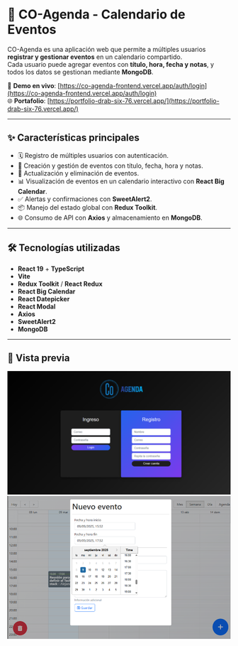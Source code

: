 # 📅 CO-Agenda - Calendario de Eventos

CO-Agenda es una aplicación web que permite a múltiples usuarios **registrar y gestionar eventos** en un calendario compartido.  
Cada usuario puede agregar eventos con **título, hora, fecha y notas**, y todos los datos se gestionan mediante **MongoDB**.

🔗 **Demo en vivo**: [https://co-agenda-frontend.vercel.app/auth/login](https://co-agenda-frontend.vercel.app/auth/login)  
🌐 **Portafolio**: [https://portfolio-drab-six-76.vercel.app/](https://portfolio-drab-six-76.vercel.app/)

---

## ✨ Características principales

- 🗓️ Registro de múltiples usuarios con autenticación.  
- 📝 Creación y gestión de eventos con título, fecha, hora y notas.  
- 🔄 Actualización y eliminación de eventos.  
- 📊 Visualización de eventos en un calendario interactivo con **React Big Calendar**.  
- ✅ Alertas y confirmaciones con **SweetAlert2**.  
- 📦 Manejo del estado global con **Redux Toolkit**.  
- 🌐 Consumo de API con **Axios** y almacenamiento en **MongoDB**.  

---

## 🛠️ Tecnologías utilizadas

- **React 19** + **TypeScript**  
- **Vite**  
- **Redux Toolkit** / **React Redux**  
- **React Big Calendar** 
- **React Datepicker** 
- **React Modal** 
- **Axios** 
- **SweetAlert2**  
- **MongoDB** 

---

## 📸 Vista previa

![login](./public/image.png)
![calendar](./public/image-1.png)